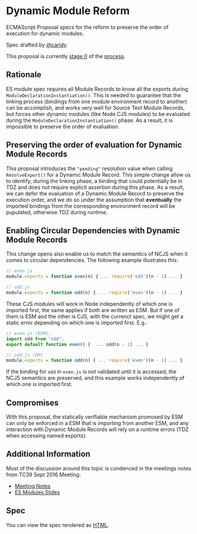 # Dynamic Module Reform

ECMAScript Proposal specs for the reform to preserve the order of execution for dynamic modules.

Spec drafted by [@caridy](https://github.com/caridy).

This proposal is currently [stage 0](https://github.com/tc39/ecma262) of the [process](https://tc39.github.io/process-document/).

## Rationale

ES module spec requires all Module Records to know all the exports during `ModuleDeclarationInstantiation()`. This is needed to guarantee that the linking process (bindings from one module environment record to another) can be accomplish, and works very well for Source Text Module Records, but forces other dynamic modules (like Node CJS modules) to be evaluated during the `ModuleDeclarationInstantiation()` phase. As a result, it is impossible to preserve the order of evaluation.

## Preserving the order of evaluation for Dynamic Module Records

This proposal introduces the `"pending"` resolution value when calling `ResolveExport()` for a Dynamic Module Record. This simple change allow us to identify, during the linking phase, a binding that could potentially be in TDZ and does not require explicit assertion during this phase. As a result, we can defer the evaluation of a Dynamic Module Record to preserve the execution order, and we do so under the assumption that __eventually__ the imported bindings from the corresponding environment record will be pupulated, otherwise TDZ during runtime.

## Enabling Circular Dependencies with Dynamic Module Records

This change opens also enable us to match the semantics of NCJS when it comes to circular dependencies. The following example illustrates this:

```js
// even.js
module.exports = function even(n) { ... require('odd')(n - 1) ... }

// odd.js
module.exports = function odd(n) { ... require('even')(n - 1) ... }
```

These CJS modules will work in Node independently of which one is imported first, the same applies if both are written as ESM. But if one of them is ESM and the other is CJS, with the currenct spec, we might get a static error depending on which one is imported first. E.g.:

```js
// even.js (ESM):
import odd from "odd";
export default function even() {  ... odd(n - 1) ... }

// odd.js (DM)
module.exports = function odd(n) { ... require('even')(n - 1) ... }
```

If the binding for `odd` in `even.js` is not validated until it is accessed, the NCJS semantics are preserved, and this example works independently of which one is imported first.

## Compromises

With this proposal, the statically verifiable mechanism promosed by ESM can only be enforced in a ESM that is importing from another ESM, and any interaction with Dynamic Module Records will rely on a runtime errors (TDZ when accessing named exports).

## Additional Information

Most of the discussion around this topic is condenced in the meetings notes from TC39 Sept 2016 Meeting:

* [Meeting Notes](https://esdiscuss.org/notes/2016-09-28)
* [ES Modules Slides](https://esdiscuss.org/notes/2016-09/ES-Modules-Compat.pdf)

## Spec

You can view the spec rendered as [HTML](https://rawgit.com/caridy/proposal-dynamic-modules/master/index.html).
